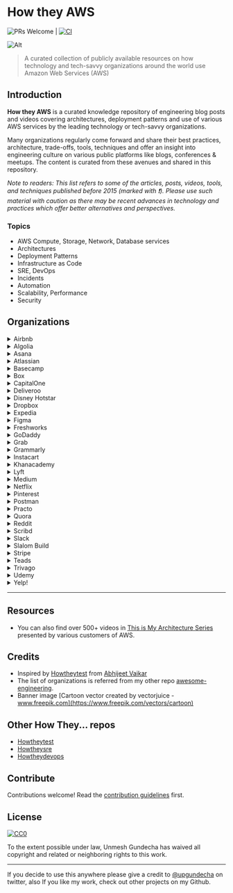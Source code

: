 # How they AWS

![PRs Welcome](https://img.shields.io/badge/PRs-welcome-brightgreen.svg?style=flat-square) | [![CI](https://github.com/upgundecha/howtheyaws/actions/workflows/workflow.yml/badge.svg)](https://github.com/upgundecha/howtheyaws/actions/workflows/workflow.yml)

![Alt](banner.png "banner")

> A curated collection of publicly available resources on how technology and tech-savvy organizations around the world use Amazon Web Services (AWS)

## Introduction

__How they AWS__ is a curated knowledge repository of engineering blog posts and videos covering architectures, deployment patterns and use of various AWS services by the leading technology or tech-savvy organizations.

Many organizations regularly come forward and share their best practices, architecture, trade-offs, tools, techniques and offer an insight into engineering culture on various public platforms like blogs, conferences & meetups. The content is curated from these avenues and shared in this repository.

_Note to readers: This list refers to some of the articles, posts, videos, tools, and techniques published before 2015 (marked with :exclamation:). Please use such material with caution as there may be recent advances in technology and practices which offer better alternatives and perspectives._

### Topics

* AWS Compute, Storage, Network, Database services
* Architectures
* Deployment Patterns
* Infrastructure as Code
* SRE, DevOps
* Incidents
* Automation
* Scalability, Performance
* Security

## Organizations

<details>
    <summary>Airbnb</summary>

### Blog Posts

* [Our Journey Towards Cloud Efficiency, 2021](https://medium.com/airbnb-engineering/our-journey-towards-cloud-efficiency-9c02ba04ade8)
* [Achieving Insights and Savings with Cost Data, 2021](https://medium.com/airbnb-engineering/achieving-insights-and-savings-with-cost-data-ec9a49fd74bc)
* [BinaryAlert: Real-time Serverless Malware Detection , 2017](https://medium.com/airbnb-engineering/binaryalert-real-time-serverless-malware-detection-ca44370c1b90)
* [Introducing Syslog to AWS Kinesis via Osquery, 2016](https://medium.com/airbnb-engineering/introducing-syslog-to-aws-kinesis-via-osquery-da4fc19de5ce)
* [Unlocking Horizontal Scalability in Our Web Serving Tier, 2016](https://medium.com/airbnb-engineering/unlocking-horizontal-scalability-in-our-web-serving-tier-d907449cdbcf)
* [When The Cloud Gets Dark — How Amazon’s Outage Affected Airbnb, 2011](https://medium.com/airbnb-engineering/when-the-cloud-gets-dark-how-amazons-outage-affected-airbnb-66eaf8c0f162) :exclamation:

</details>

<details>
    <summary>Algolia</summary>

### Blog Posts

* [Making Search Talk: Connecting Algolia and Alexa, 2017](https://www.algolia.com/blog/engineering/amazon-alexa-voice-search/)
* [Tips for Reducing the Cost of Your Infrastructure, 2017](https://www.algolia.com/blog/engineering/reducing-infrastructure-cost/)
* [DNS fallback for better resilience, 2015](https://www.algolia.com/blog/engineering/dns-fallback-for-better-resilience/)

</details>

<details>
    <summary>Asana</summary>

### Blog Posts

* [How we modified our infrastructure to deploy an EU data center, 2020](https://blog.asana.com/2020/03/infrastructure-engineering-deploy-eu-data-center/)
* [How to build stable, accessible data infrastructure at a startup, 2014](https://blog.asana.com/2014/11/stable-accessible-data-infrastructure-startup/) :exclamation:

* [Issues Moving to Amazon’s Elastic Load Balancer, 2012](https://blog.asana.com/2012/06/issues-moving-to-amazons-elastic-load-balancer/) :exclamation:

</details>

<details>
    <summary>Atlassian</summary>

### Blog Posts

* [Automated Testing: 5 Lessons from Atlassian’s Kubernetes team on testing infrastructure as code, 2020](https://medium.com/atlassian-engineering/automated-testing-5-lessons-from-atlassians-kubernetes-team-on-testing-infrastructure-as-code-d908ccc2a684)
* [Using an event-driven architecture to improve Jira Software responsiveness, 2019](https://medium.com/atlassian-engineering/using-an-event-driven-architecture-to-improve-jira-software-responsiveness-542ac332f2f)
* [Caching in: performance engineering in Jira Cloud, 2019](https://medium.com/atlassian-engineering/caching-in-performance-engineering-in-jira-cloud-791c079f8fc0)
* [Our not-so-magic journey scaling low latency, multi-region services on AWS, 2019](https://medium.com/atlassian-engineering/our-not-so-magic-journey-scaling-low-latency-multi-region-services-on-aws-398a30687c48)
* ~~[Migrating the Atlassian Identity Platform to AWS](https://www.atlassian.com/engineering/migrating-the-atlassian-identity-platform-to-aws)~~
* ~~[Scaling React server-side rendering in Jira Cloud](https://www.atlassian.com/engineering/scaling-react-server-side-rendering-in-jira-cloud)~~

</details>

<details>
    <summary>Basecamp</summary>

### Blog Posts

* [AWS S3: You’re out of order, 2020](https://m.signalvnoise.com/aws-s3-youre-out-of-order/)
* [How to waste half a day by not reading RFC 1034, 2020](https://m.signalvnoise.com/how-to-waste-half-a-day-by-not-reading-rfc-1034/)
* [Running spot instances effectively with Amazon EKS, 2020](https://m.signalvnoise.com/running-spot-instances-effectively-with-amazon-eks/)
* [Seamless branch deploys with Kubernetes, 2020](https://m.signalvnoise.com/seamless-branch-deploys-with-kubernetes/)

</details>

<details>
    <summary>Box</summary>

### Blog Posts

* [10 lessons learnt scaling Redshift Cluster at Box, 2019](https://medium.com/box-tech-blog/10-lessons-learnt-scaling-redshift-cluster-box-fff7d275524d)
* [Snitch: Putting consistency back into S3, 2018](https://medium.com/box-tech-blog/snitch-putting-consistency-back-into-s3-f1db2b21a07a)

</details>

<details>
    <summary>CapitalOne</summary>

### Blog Posts

* [Building Intelligent, Elastic Architectures in the Cloud](https://medium.com/capital-one-tech/building-intelligent-elastic-architectures-in-the-cloud-32e8ca560766)
* [Moving to DynamoDB to Increase Application Resiliency, 2021](https://www.capitalone.com/tech/software-engineering/comparing-dynamodb-and-aurora-global-database-and-aurora-multi-master/)
* [Advice on Taking the AWS Machine Learning — Specialty Exam, 2021](https://medium.com/capital-one-tech/advice-on-taking-the-aws-machine-learning-specialty-exam-a1f638976795)
* [Automate AWS Infrastructure with Boto 3 — AWS Instance Tags, 2020](https://medium.com/capital-one-tech/automate-aws-infrastructure-with-boto-3-aws-instance-tags-48f638e4de0b)
* [Automate AWS Infrastructure with Boto 3: AWS Health Checks, 2020](https://medium.com/capital-one-tech/automate-aws-infrastructure-with-boto-3-aws-health-checks-e51338ba075)
* [Automate Your AWS Infrastructure with Boto 3 — AWS Snapshots, 2020](https://medium.com/capital-one-tech/automate-your-aws-infrastructure-with-boto-3-aws-snapshots-37906f0bf296)
* [Guardrails for AWS Event-Driven Serverless Architectures, 2020](https://medium.com/capital-one-tech/guardrails-for-aws-event-driven-serverless-architectures-f9bc12ad689f)
* [Starting Out with AWS & DevOps — 10 Tips From an Expert, 2020](https://medium.com/capital-one-tech/starting-out-with-aws-devops-10-tips-from-an-expert-ac93980b235c)
* [Active-Active Shared-Nothing Database Architecture, 2020](https://medium.com/capital-one-tech/active-active-shared-nothing-database-architecture-304957ffb89)
* [AWS Lambda Java Tutorial: Best Practices to Lower Cold Starts, 2020](https://medium.com/capital-one-tech/aws-lambda-java-tutorial-best-practices-to-lower-cold-starts-capital-one-dc1d8806118)
* [AWS Glue: An ETL Solution with Huge Potential, 2020](https://medium.com/capital-one-tech/aws-glue-an-etl-solution-with-huge-potential-91a04a2a0712)
* [Terraform Poka-Yokes — Writing Effective, Scalable, Dynamic, and Error-Resistant Terraform, 2020](https://medium.com/capital-one-tech/terraform-poka-yokes-writing-effective-scalable-dynamic-and-error-resistant-terraform-dcbd6a0ada6a)
* [A Developer Walks into Amazon SageMaker…, 2029](https://medium.com/capital-one-tech/using-k-means-algorithm-and-amazon-sagemaker-ddf736d93867)
* [A Deep Dive Into Seamless Blue/Green Deployment Using AWS CodeDeploy, 2019](https://medium.com/capital-one-tech/seamless-blue-green-deployment-using-aws-codedeploy-4c36c0bbeef4)
* [4 Serverless Myths to Understand Before Getting Started with AWS, 2019](https://medium.com/capital-one-tech/4-serverless-myths-to-understand-before-getting-started-with-aws-48c4ab1203ab)
* [Best Practices for AWS Lambda Container Reuse, 2019](https://medium.com/capital-one-tech/best-practices-for-aws-lambda-container-reuse-6ec45c74b67e)
* [Building Feature Toggles into Terraform, 2019](https://medium.com/capital-one-tech/building-feature-toggles-into-terraform-d75806217647)
* [Multi-Region Deployments with Terraform, 2018](https://medium.com/capital-one-tech/multi-region-deployments-with-terraform-kubernetes-a1f51bb96974)
* [Applying Minification and Uglification to AWS Lambda Functions, 2018](https://medium.com/capital-one-tech/applying-minification-and-uglification-to-aws-lambda-functions-dbc7ad75241)
* [Serverless Transactions Serve Customers, 2017](https://medium.com/capital-one-tech/serverless-transactions-serve-customers-e4a279940707)
* [Building CelebritySleuth — A Serverless Framework Application, 2017](https://medium.com/capital-one-tech/building-celebritysleuth-a-serverless-framework-application-42ce9fe9d22f)
* [Moving One of Capital One’s Largest Customer-Facing Apps to AWS, 2017](https://medium.com/capital-one-tech/moving-one-of-capital-ones-largest-customer-facing-apps-to-aws-668d797af6fc)

</details>

<details>
    <summary>Deliveroo</summary>

### Blog Posts

* [Using AWS EC2 and ECS to host hundreds of services, 2020](https://deliveroo.engineering/2020/06/16/using-aws-ec2-and-ecs-to-host-hundreds-of-services.html)
* [CloudFormation To Terraform, 2020](https://deliveroo.engineering/2020/01/02/CloudFormation-To-Terraform.html)
* [Building a Payments Lambda with Terraform, 2018](https://deliveroo.engineering/2018/07/25/building-a-payments-lambda-with-terraform.html)

</details>

<details>
    <summary>Disney Hotstar</summary>

### Blog Posts

* [High Slope Traffic & K8s Shenanigans, 2020](https://blog.hotstar.com/ipl-2020-infrastructure-in-perspective-fe00a21963ea)
* [Journey from EC2 to Containers, 2020](https://blog.hotstar.com/hotstars-journey-from-ec2-to-containers-86ea4e4880fd)
* [GoCD on Kubernetes, 2020](https://blog.hotstar.com/gocd-on-kubernetes-a4d90212d5f4)
* [Building Pubsub for 50M concurrent socket connections, 2019](https://blog.hotstar.com/building-pubsub-for-50m-concurrent-socket-connections-5506e3c3dabf)
* [Scaling for Tsunami traffic, 2019](https://blog.hotstar.com/scaling-for-tsunami-traffic-2ec290c37504)
* [Infrastructure Security as a product for Hotstar, 2020](https://blog.hotstar.com/realizing-infrastructure-security-as-a-product-for-hotstar-in-90-120-days-4e24f84b65f0)
* [Saving Millions : Leveraging EC2 Spots at scale, 2018](https://blog.hotstar.com/saving-millions-leveraging-ec2-spots-at-scale-dbcb573ff557)

### Videos

* [AWS re:Invent 2019: Scaling Hotstar.com for 25 million concurrent viewers (CMY302)](https://www.youtube.com/watch?v=mFpqrVxxwKc)

</details>

<details>
    <summary>Dropbox</summary>

### Blog Posts

* [Alki, or how we learned to stop worrying and love cold metadata, 2020](https://dropbox.tech/infrastructure/alki--or-how-we-learned-to-stop-worrying-and-love-cold-metadata)
* [How we designed Dropbox ATF: an async task framework, 2020](https://dropbox.tech/infrastructure/asynchronous-task-scheduling-at-dropbox)
* [Scaling to exabytes and beyond, 2016](https://dropbox.tech/infrastructure/magic-pocket-infrastructure)

</details>

<details>
    <summary>Expedia</summary>

### Blog Posts

* [DynamoDB: Guidelines for faster reads and writes, 2019](https://medium.com/expedia-group-tech/dynamodb-guidelines-for-faster-reads-and-writes-3b172b4c2120)
* [DynamoDB: Efficient Indexes, 2019](https://medium.com/expedia-group-tech/dynamodb-efficient-indexes-cc30c4997012)
* [How to run a Hadoop Application in an ECS Cluster, 2019](https://medium.com/expedia-group-tech/elastic-container-service-when-aws-documentation-is-not-enough-d1288bfb89fb)
* [DynamoDB: Data Modeling, 2018](https://medium.com/expedia-group-tech/dynamodb-data-modeling-c4b02729ac08)
* [DynamoDB: Why migrate to DynamoDB from Cassandra?, 2018](https://medium.com/expedia-group-tech/dynamodb-why-migrate-to-dynamodb-from-cassandra-f4955be87b19)
* [Using API Gateway for Authorization and Authentication, 2018](https://medium.com/expedia-group-tech/using-api-gateway-for-authorization-and-authentication-894a403d8614)
* [re:Invent 2017 — Getting Started with Amazon Aurora, 2017](https://medium.com/expedia-group-tech/re-invent-2017-getting-started-with-amazon-aurora-7691628ad12e)
* [AWS Lessons Learned for Data Processing Pipelines, 2016](https://medium.com/expedia-group-tech/aws-lessons-learned-for-data-processing-pipelines-2c5107bcb048)

</details>

<details>
    <summary>Figma</summary>

### Blog Posts

* [Under the hood of Figma’s infrastructure: Here’s what goes into powering a web-based design tool, 2019](https://www.figma.com/blog/under-the-hood-of-figmas-infrastructure/)

</details>

<details>
    <summary>Freshworks</summary>

### Blog Posts

* [Serving private content from S3 using CloudFront, 2020](https://medium.com/freshworks-engineering-blog/serving-private-content-from-s3-using-cloudfront-a9dd2adb6038)

</details>

<details>
    <summary>GoDaddy</summary>

### Blog Posts

* [Securing the Cloud: The GoDaddy Way, 2019](https://sg.godaddy.com/engineering/2019/12/05/securing-the-cloud/)
* [Connecting an On-Premises Data Center to AWS with HA Software VPN Tunnels, 2019](https://sg.godaddy.com/engineering/2019/02/26/software-vpn-channel/)
* [GoDaddy and Amazon EKS, 2018](https://sg.godaddy.com/engineering/2018/06/28/amazon-eks/)

</details>

<details>
    <summary>Grab</summary>

### Blog Posts

* [Trident - Real-time event processing at scale, 2021](https://engineering.grab.com/trident-real-time-event-processing-at-scale)
* [Optimally scaling Kafka consumer applications, 2020](https://engineering.grab.com/optimally-scaling-kafka-consumer-applications)
* [How We Simplified Our Data Ingestion & Transformation Process, 2019](https://engineering.grab.com/data-ingestion-transformation-product-insights)
* [A Lean and Scalable Data Pipeline to Capture Large Scale Events and Support Experimentation Platform, 2019](https://engineering.grab.com/experimentation-platform-data-pipeline)
* [Querying Big Data in Real-Time with Presto & Grab's TalariaDB, 2019](https://engineering.grab.com/big-data-real-time-presto-talariadb)
* [Troubleshooting Unusual AWS ELB 5XX Error, 2017](https://engineering.grab.com/troubleshooting-unusual-aws-elb-5xx-error)

### Videos

* [Driving Southeast Asia Forward with AWS, 2017](https://engineering.grab.com/driving-southeast-asia-forward-with-aws)

</details>

<details>
    <summary>Grammarly</summary>

### Blog Posts

* [Security Operations in an AWS Environment, 2020](https://www.grammarly.com/blog/engineering/security-infrastructure-aws/)
* [Perfecting Smooth Rolling Updates in Amazon Elastic Container Service, 2020](https://www.grammarly.com/blog/engineering/perfecting-smooth-rolling-updates-in-amazon-elastic-container-service/)

</details>

<details>
    <summary>Instacart</summary>

### Blog Posts

* [Introducing arn, a library for working with AWS ARNs, 2020](https://tech.instacart.com/introducing-arn-a-library-for-working-with-aws-arns-1c1ee17b43e2)
* [Terraforming RDS — Part 1, 2020](https://tech.instacart.com/terraforming-rds-part-1-7cc78f92b24d)
* [Terraforming RDS — Part 2, 2020](https://tech.instacart.com/terraforming-rds-part-2-849cedfafa67)
* [Terraforming RDS — Part 3, 2020](https://tech.instacart.com/terraforming-rds-part-3-9d81a7e2047f)
* [Terraforming RDS — Bonus Anecdote, 2020](https://tech.instacart.com/terraforming-rds-bonus-anecdote-da1437b0403b)
* [Creating a Logical Replica from a Snapshot in RDS Postgres, 2020](https://tech.instacart.com/creating-a-logical-replica-from-a-snapshot-in-rds-postgres-886d9d2c7343)

</details>

<details>
    <summary>Khanacademy</summary>

### Blog Posts

* [The Original Serverless Architecture is Still Here, 2018](https://blog.khanacademy.org/the-original-serverless-architecture-is-still-here/)

</details>

<details>
    <summary>Lyft</summary>

### Blog Posts

* [IAM whatever you say IAM, 2020](https://eng.lyft.com/iam-whatever-you-say-iam-febce59d1e3b)
* [Announcing cni-ipvlan-vpc-k8s: IPvlan overlay-free Kubernetes Networking in AWS, 2017](https://eng.lyft.com/announcing-cni-ipvlan-vpc-k8s-ipvlan-overlay-free-kubernetes-networking-in-aws-95191201476e)
* [SaltStack as an Alternative to Terraform for AWS Orchestration, 2017](https://eng.lyft.com/saltstack-as-an-alternative-to-terraform-for-aws-orchestration-cd2ceb06bf8c)
* [Overcoming AWS Complexity with SaltStack patterns, 2017](https://eng.lyft.com/overcoming-aws-complexity-with-saltstack-patterns-1472981f43c6)
* [Extending IAM Policy and AWS APIs Using KMS and Lambda, 2016](https://eng.lyft.com/extending-iam-policy-and-aws-apis-using-kms-and-lambda-13386dfb36af)
* [Scoping AWS IAM roles to Docker containers, 2016](https://eng.lyft.com/scoping-aws-iam-roles-to-docker-containers-c9c5f8f2f75)

</details>

<details>
  <summary>Medium</summary>

### Blog Posts

* [Scaling Email Infrastructure for Medium Digest, 2020](https://medium.engineering/scaling-email-infrastructure-for-medium-digest-254223c883b8)
* [Starting FARGATE, 2017](https://medium.engineering/starting-fargate-c11abd6aa532)
* [Medium’s DynamoDB Data Source for Apache Spark, 2016](https://medium.engineering/mediums-dynamodb-data-source-for-apache-spark-62c6599a6dfd)
* [How Medium Detects Hotspots in DynamoDB using ElasticSearch, Logstash and Kibana, 2015](https://medium.engineering/how-medium-detects-hotspots-in-dynamodb-using-elasticsearch-logstash-and-kibana-aaa3d6632cfd)

</details>

<details>
    <summary>Netflix</summary>

### Blog Posts

* [ConsoleMe: A Central Control Plane for AWS Permissions and Access, 2021](https://netflixtechblog.com/consoleme-a-central-control-plane-for-aws-permissions-and-access-fd09afdd60a8)
* [Unbundling Data Science Workflows with Metaflow and AWS Step Functions, 2020](https://netflixtechblog.com/unbundling-data-science-workflows-with-metaflow-and-aws-step-functions-d454780c6280)
* [Building Netflix’s Distributed Tracing Infrastructure, 2020](https://netflixtechblog.com/building-netflixs-distributed-tracing-infrastructure-bb856c319304)
* [How Netflix is able to enrich VPC Flow Logs at Hyper Scale to provide Network Insight, 2020](https://netflixtechblog.com/hyper-scale-vpc-flow-logs-enrichment-to-provide-network-insight-e5f1db02910d)
* [Byte Down: Making Netflix’s Data Infrastructure Cost-Effective, 2020](https://netflixtechblog.com/byte-down-making-netflixs-data-infrastructure-cost-effective-fee7b3235032)
* [How Netflix microservices tackle dataset pub-sub, 2019](https://netflixtechblog.com/how-netflix-microservices-tackle-dataset-pub-sub-4a068adcc9a)
* [Cache warming: Agility for a stateful service, 2018](https://netflixtechblog.com/cache-warming-agility-for-a-stateful-service-2d3b1da82642)
* [Netflix Information Security: Preventing Credential Compromise in AWS, 2018](https://netflixtechblog.com/netflix-information-security-preventing-credential-compromise-in-aws-41b112c15179)
* [Netflix Cloud Security: Detecting Credential Compromise in AWS, 2018](https://netflixtechblog.com/netflix-cloud-security-detecting-credential-compromise-in-aws-9493d6fd373a)
* [Auto Scaling Production Services on Titus, 2018](https://netflixtechblog.com/auto-scaling-production-services-on-titus-1f3cd49f5cd7)
* [Netflix Billing Migration to AWS, 2016](https://netflixtechblog.com/netflix-billing-migration-to-aws-451fba085a4)
* [Netflix Billing Migration to AWS — Part II, 2016](https://netflixtechblog.com/netflix-billing-migration-to-aws-part-ii-834f6358126)
* [Netflix Billing Migration to AWS — Part III, 2016](https://netflixtechblog.com/netflix-billing-migration-to-aws-part-iii-7d94ab9d1f59)
* [Creating Your Own EC2 Spot Market, 2015](https://netflixtechblog.com/creating-your-own-ec2-spot-market-6dd001875f5)
* [Using Presto in our Big Data Platform on AWS, 2014](https://netflixtechblog.com/using-presto-in-our-big-data-platform-on-aws-938035909fd4) :exclamation:
* [Lessons Netflix Learned from the AWS Outage, 2011](https://netflixtechblog.com/lessons-netflix-learned-from-the-aws-outage-deefe5fd0c04) :exclamation:
* [5 Lessons We’ve Learned Using AWS, 2010](https://netflixtechblog.com/5-lessons-weve-learned-using-aws-1f2a28588e4c) :exclamation:

### Videos

* [AWS re:Invent 2019: Capacity management made easy with Amazon EC2 Auto Scaling (CMP326-R1)](https://www.youtube.com/watch?v=9BlsFNBnKHc)
* [AWS re:Invent 2019: A day in the life of a Netflix engineer (NFX202)](https://www.youtube.com/watch?v=0QS1TWLooo0)
* [AWS re:Invent 2019: Monitoring anomalous application behavior (NFX205)](https://www.youtube.com/watch?v=kWJoiZ9yMpg)

</details>

<details>
    <summary>Pinterest</summary>

### Blog Posts

* [Scaling Cache Infrastructure at Pinterest, 2020](https://medium.com/pinterest-engineering/scaling-cache-infrastructure-at-pinterest-422d6d294ece)

</details>

<details>
    <summary>Postman</summary>

### Blog Posts

* [How Postman Engineering handles a million concurrent connections, 2020](https://medium.com/better-practices/how-postman-engineering-handles-a-million-concurrent-connections-15c8807f6393)
* [Kubernetes Tutorial: Your Complete Guide to Deploying an App on AWS with Postman, 2020](https://medium.com/better-practices/kubernetes-tutorial-b6f302a67426)
* [Auditing AWS IAM for better security practices, 2019](https://medium.com/better-practices/auditing-identity-access-management-iam-systems-at-postman-using-postman-8e7549237813)
* [Automate monitoring of inactive cache clusters, 2019](https://medium.com/better-practices/monitor-your-inactive-aws-elasticache-clusters-using-a-postman-collection-fce96e8a4cd1)

</details>

<details>
    <summary>Practo</summary>

### Blog Posts

* [Launching Worker Pod Autoscaler — Solving specific problems with worker scaling in Kubernetes, 2019](https://medium.com/practo-engineering/launching-worker-pod-autoscaler-3f6079728e8b)
* [Serverless flows with Step Functions, 2019](https://medium.com/practo-engineering/serverless-flows-with-step-functions-bac062f8c625)
* [Container Logging @ Practo, 2018](https://medium.com/practo-engineering/container-logging-practo-e1fec7477081)
* [Blue Green Deployment, 2017](https://medium.com/practo-engineering/blue-green-deployment-on-amazon-aws-38b820518411)

</details>

<details>
    <summary>Quora</summary>

### Blog Posts

* [Adopting Kubernetes at Quora, 2019](https://www.quora.com/q/quoraengineering/Adopting-Kubernetes-at-Quora)
* [Qmessage: Handling Billions of Tasks Per Day, 2018](https://www.quora.com/q/quoraengineering/Qmessage-Handling-Billions-of-Tasks-Per-Day)
* [Automated Infrastructure Cost Optimization at Scale with AWS EC2 Reserved Instances, 2018](https://www.quora.com/q/quoraengineering/Automated-Infrastructure-Cost-Optimization-at-Scale-with-AWS-EC2-Reserved-Instances)
* [Ensuring Quora's Resilience to Disaster, 2016](https://www.quora.com/q/quoraengineering/Ensuring-Quoras-Resilience-to-Disaster)

</details>

<details>
    <summary>Reddit</summary>

### Blog Posts

[The Great K8S Migration, 2020](https://redditblog.com/2020/10/12/the-great-k8s-migration/)

</details>

<details>
    <summary>Scribd</summary>

### Blog Posts

* [Automatically recycling EKS worker nodes, 2020](https://tech.scribd.com/blog/2020/Recycle-EKS-Worker-Nodes.html)
* [Using Panther to monitor AWS infrastructure, 2020](https://tech.scribd.com/blog/2020/monitoring-aws-with-panther.html)
* [Using Terraform to integrate Datadog and AWS, 2020](https://tech.scribd.com/blog/2020/managing-datadog-aws-with-terraform.html)
* [Easy read-only ECR access for the entire AWS Organization, 2020](https://tech.scribd.com/blog/2020/orgwide-ecr.html)

</details>

<details>
    <summary>Slack</summary>

### Blog Posts

* [Slack’s Outage on January 4th 2021](https://slack.engineering/slacks-outage-on-january-4th-2021/)

</details>

<details>
    <summary>Slalom Build</summary>

### Blog Posts

* [Crafting AWS Accounts: Applications Accounts, 2020](https://medium.com/slalom-build/crafting-aws-accounts-applications-accounts-7d9140ab0da6)
* [Container Image Support in AWS Lambda, 2020](https://medium.com/slalom-build/container-image-support-in-aws-lambda-e5001e4bbee9)
* [The Anatomy of a CDK App, 2020](https://medium.com/slalom-build/the-anatomy-of-a-cdk-app-7bbf44b4ecba)
* [Solving cold starts on AWS Lambda when using .NET Core, 2020](https://medium.com/slalom-build/solving-cold-starts-on-aws-lambda-when-using-dotnet-core-51f244f08f60)
* [Crafting Secure AWS Environments: Using an AWS Multi-Account Environment, 2020](https://medium.com/slalom-build/crafting-secure-aws-environments-using-an-aws-multi-account-environment-1163910b8919)
* [Creating Isolated Serverless Environments Using AWS, Terraform, and Jenkins, 2020](https://medium.com/slalom-build/serverless-environment-vending-machines-7302dc170b90)
* [AWS Multi-Account Architecture with Terraform, Yeoman, and Jenkins, 2018](https://medium.com/slalom-build/aws-multi-account-architecture-with-terraform-yeoman-and-jenkins-7fd42ddcdda8)
* [How to build a secure by default Kubernetes cluster with a basic CI/CD pipeline on AWS, 2018](https://medium.com/slalom-build/how-to-build-a-secure-by-default-kubernetes-cluster-with-a-basic-ci-cd-pipeline-on-aws-ebfe0da1c7c9)
* [Event Sourcing with AWS Lambda, 2018](https://medium.com/slalom-build/event-sourcing-with-aws-lambda-5090566ccf9)
* [Serverless: The New Cloud Trend, 2017](https://medium.com/slalom-build/serverless-the-new-cloud-trend-e2f163433431)

</details>

<details>
    <summary>Stripe</summary>

### Blog Posts

* [The secret life of DNS packets: investigating complex networks, 2020](https://stripe.com/blog/engineering)
* [Effectively using AWS Reserved Instances, 2018](https://stripe.com/blog/aws-reserved-instances)

</details>

<details>
    <summary>Teads</summary>

### Blog Posts

* [Real-life AWS infrastructure cost optimization strategy, 2017](https://medium.com/teads-engineering/real-life-aws-cost-optimization-strategy-at-teads-135268b0860f)
* [Reducing AWS EMR data processing costs, 2020](https://medium.com/teads-engineering/reducing-aws-emr-data-processing-costs-7c12a8df6f2a)

</details>

<details>
    <summary>Trivago</summary>

### Blog Posts

* [Circuit Breaker with AWS Step Functions, 2019](https://tech.trivago.com/2019/04/09/circuit-breaker-with-aws-step-functions/)

</details>

<details>
    <summary>Udemy</summary>

### Blog Posts

* [Delivering AI/ML Products Efficiently: The Single-Node Machine Learning Workflow, 2021](https://medium.com/udemy-engineering/delivering-ai-ml-products-efficiently-the-single-node-machine-learning-workflow-bad1389410af)
* [Supporting Multiple Time Zones on Hive with Single Data Source, 2020](https://medium.com/udemy-engineering/supporting-multiple-time-zones-on-hive-with-single-data-source-b884cba46451)
* [Improving Amazon Redshift Performance: Our Data Warehouse Story, 2018](https://medium.com/udemy-engineering/improving-amazon-redshift-performance-our-data-warehouse-story-5ec1282c13d8)

</details>

<details>
    <summary>Yelp!</summary>

### Blog Posts

* [Orchestrating Cassandra on Kubernetes with Operators, 2020](https://engineeringblog.yelp.com/2020/11/orchestrating-cassandra-on-kubernetes-with-operators.html)
* [Autoscaling AWS Step Functions Activities, 2019](https://engineeringblog.yelp.com/2019/06/autoscaling-aws-step-functions-activities.html)
* [Breaking down the monolith with AWS Step Functions, 2017](https://engineeringblog.yelp.com/2017/11/breaking-down-the-monolith-with-aws-step-functions.html)

</details>

---

## Resources

* You can also find over 500+ videos in [This is My Architecture Series](https://aws.amazon.com/this-is-my-architecture/) presented by various customers of AWS.

## Credits

* Inspired by [Howtheytest](https://github.com/abhivaikar/howtheytest) from [Abhijeet Vaikar](https://github.com/abhivaikar)
* The list of organizations is referred from my other repo [awesome-engineering](https://github.com/upgundecha/awesome-engineering).
* Banner image [Cartoon vector created by vectorjuice - www.freepik.com](https://www.freepik.com/vectors/cartoon)

## Other How They... repos

* [Howtheytest](https://github.com/abhivaikar/howtheytest)
* [Howtheysre](https://github.com/upgundecha/howtheysre)
* [Howtheydevops](https://github.com/bregman-arie/howtheydevops)

## Contribute

Contributions welcome! Read the [contribution guidelines](contributing.md) first.

## License

[![CC0](https://mirrors.creativecommons.org/presskit/buttons/88x31/svg/cc-zero.svg)](https://creativecommons.org/publicdomain/zero/1.0)

To the extent possible under law, Unmesh Gundecha has waived all copyright and
related or neighboring rights to this work.

---

If you decide to use this anywhere please give a credit to [@upgundecha](https://www.twitter.com/upgundecha) on twitter, also If you like my work, check out other projects on my Github.
